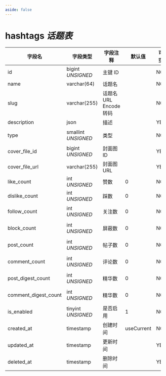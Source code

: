 ```yaml
---
aside: false
---
```


# hashtags *话题表*

| 字段名 | 字段类型 | 字段注释 | 默认值 | 可空 | 备注 |
| --- | --- | --- | --- | --- | --- |
| id | bigint *UNSIGNED* | 主键 ID | | NO | 自动递增 |
| name | varchar(64) | 话题名 |  | NO |  |
| slug | varchar(255) | 话题名 URL Encode 转码 |  | NO | **唯一值** |
| description | json | 描述 |  | YES | **多语言**  |
| type | smallint *UNSIGNED* | 类型 |  | NO | 用于自定义用途，比如分类或过滤 |
| cover_file_id | bigint *UNSIGNED* | 封面图 ID |  | YES | 关联字段 [files->id](../systems/files.md) |
| cover_file_url | varchar(255) | 封面图 URL |  | YES |  |
| like_count | int *UNSIGNED* | 赞数 | 0 | NO | 有多少用户赞了该话题 |
| dislike_count | int *UNSIGNED* | 踩数 | 0 | NO | 有多少用户踩了该话题 |
| follow_count | int *UNSIGNED* | 关注数 | 0 | NO | 有多少用户关注了（收藏）该话题 |
| block_count | int *UNSIGNED* | 屏蔽数 | 0 | NO | 有多少用户屏蔽了（不感兴趣）该话题 |
| post_count | int *UNSIGNED* | 帖子数 | 0 | NO | 有多少帖子关联了该话题 |
| comment_count | int *UNSIGNED* | 评论数 | 0 | NO | 有多少评论关联了该话题 |
| post_digest_count | int *UNSIGNED* | 精华数 | 0 | NO | 插件操作加精，插件加减统计数 |
| comment_digest_count | int *UNSIGNED* | 精华数 | 0 | NO | 插件操作加精，插件加减统计数 |
| is_enabled | tinyint *UNSIGNED* | 是否启用 | 1 | NO | 0.不启用 / 1.启用 |
| created_at | timestamp | 创建时间 | useCurrent | NO | 比如 MySQL 默认值为 CURRENT_TIMESTAMP |
| updated_at | timestamp | 更新时间 |  | YES |  |
| deleted_at | timestamp | 删除时间 |  | YES |  |